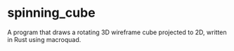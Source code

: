 # spinning_cube
A program that draws a rotating 3D wireframe cube projected to 2D, written in Rust using macroquad.
